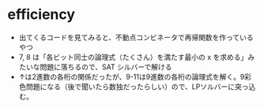 # efficiency

- 出てくるコードを見てみると、不動点コンビネータで再帰関数を作っているやつ
- 7, 8 は「各ビット同士の論理式（たくさん）を満たす最小の x を求める」みたいな問題に落ちるので、SAT シルバーで解ける
- ↑は2進数の各桁の関係だったが、9-11は9進数の各桁の論理式を解く。9彩色問題になる（後で聞いたら数独だったらしい）ので、LPソルバーに突っ込む。
